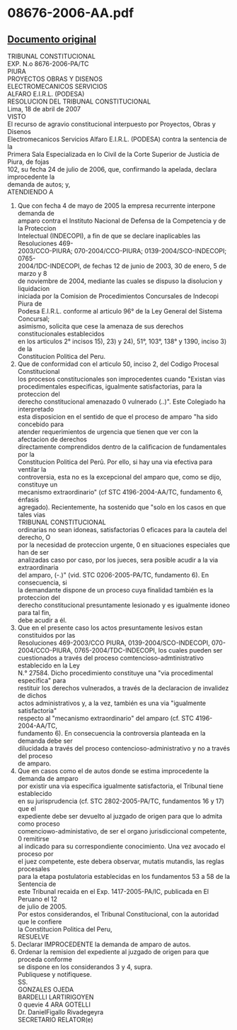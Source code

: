 
08676-2006-AA.pdf
=================
  
[Documento original](https://tc.gob.pe/jurisprudencia/2007/08676-2006-AA.pdf)  
---  
TRIBUNAL CONSTITUCIONAL  
EXP. N.o 8676-2006-PA/TC  
PIURA  
PROYECTOS OBRAS Y DISENOS  
ELECTROMECANICOS SERVICIOS  
ALFARO E.I.R.L. (PODESA)  
RESOLUCION DEL TRIBUNAL CONSTITUCIONAL  
Lima, 18 de abril de 2007  
VISTO  
El recurso de agravio constitucional interpuesto por Proyectos, Obras y Disenos  
Electromecanicos Servicios Alfaro E.I.R.L. (PODESA) contra la sentencia de la  
Primera Sala Especializada en lo Civil de la Corte Superior de Justicia de Piura, de fojas  
102, su fecha 24 de julio de 2006, que, confirmando la apelada, declara improcedente la  
demanda de autos; y,  
ATENDIENDO A  
1. Que con fecha 4 de mayo de 2005 la empresa recurrente interpone demanda de  
amparo contra el Instituto Nacional de Defensa de la Competencia y de la Proteccion  
Intelectual (INDECOPI), a fin de que se declare inaplicables las Resoluciones 469-  
2003/CCO-PIURA; 070-2004/CCO-PIURA; 0139-2004/SCO-INDECOPI; 0765-  
2004/1DC-INDECOPI, de fechas 12 de junio de 2003, 30 de enero, 5 de marzo y 8  
de noviembre de 2004, mediante las cuales se dispuso la disolucion y liquidacion  
iniciada por la Comision de Procedimientos Concursales de Indecopi Piura de  
Podesa E.I.R.L. conforme al articulo 96° de la Ley General del Sistema Concursal;  
asimismo, solicita que cese la amenaza de sus derechos constitucionales establecidos  
en los articulos 2° incisos 15), 23) y 24), 51°, 103°, 138° y 1390, inciso 3) de la  
Constitucion Politica del Peru.  
2. Que de conformidad con el articulo 50, inciso 2, del Codigo Procesal Constitucional  
los procesos constitucionales son improcedentes cuando "Existan vias  
procedimentales especificas, igualmente satisfactorias, para la proteccion del  
derecho constitucional amenazado 0 vulnerado (..)". Este Colegiado ha interpretado  
esta disposicion en el sentido de que el proceso de amparo "ha sido concebido para  
atender requerimientos de urgencia que tienen que ver con la afectacion de derechos  
directamente comprendidos dentro de la calificacion de fundamentales por la  
Constitucion Politica del Perû. Por ello, si hay una via efectiva para ventilar la  
controversia, esta no es la excepcional del amparo que, como se dijo, constituye un  
mecanismo extraordinario" (cf STC 4196-2004-AA/TC, fundamento 6, énfasis  
agregado). Recientemente, ha sostenido que "solo en los casos en que tales vias  
TRIBUNAL CONSTITUCIONAL  
ordinarias no sean idoneas, satisfactorias 0 eficaces para la cautela del derecho, O  
por la necesidad de proteccion urgente, 0 en situaciones especiales que han de ser  
analizadas caso por caso, por los jueces, sera posible acudir a la via extraordinaria  
del amparo, (-.)" (vid. STC 0206-2005-PA/TC, fundamento 6). En consecuencia, si  
la demandante dispone de un proceso cuya finalidad también es la proteccion del  
derecho constitucional presuntamente lesionado y es igualmente idoneo para tal fin,  
debe acudir a él.  
3. Que en el presente caso los actos presuntamente lesivos estan constituidos por las  
Resoluciones 469-2003/CCO PIURA, 0139-2004/SCO-INDECOPI, 070-  
2004/CCO-PIURA, 0765-2004/TDC-INDECOPI, los cuales pueden ser  
cuestionados a través del proceso comtencioso-admtinistrativo establecido en la Ley  
N.° 27584. Dicho procedimiento constituye una "via procedimental especifica" para  
restituir los derechos vulnerados, a través de la declaracion de invalidez de dichos  
actos administrativos y, a la vez, también es una via "igualmente satisfactoria"  
respecto al "mecanismo extraordinario" del amparo (cf. STC 4196-2004-AA/TC,  
fundamento 6). En consecuencia la controversia planteada en la demanda debe ser  
dilucidada a través del proceso contencioso-administrativo y no a través del proceso  
de amparo.  
4. Que en casos como el de autos donde se estima improcedente la demanda de amparo  
por existir una via especifica igualmente satisfactoria, el Tribunal tiene establecido  
en su jurisprudencia (cf. STC 2802-2005-PA/TC, fundamentos 16 y 17) que el  
expediente debe ser devuelto al juzgado de origen para que lo admita como proceso  
comenciowo-administativo, de ser el organo jurisdiccional competente, 0 remitirse  
al indicado para su correspondiente conocimiento. Una vez avocado el proceso por  
el juez competente, este debera observar, mutatis mutandis, las reglas procesales  
para la etapa postulatoria establecidas en los fundamentos 53 a 58 de la Sentencia de  
este Tribunal recaida en el Exp. 1417-2005-PA/IC, publicada en El Peruano el 12  
de julio de 2005.  
Por estos considerandos, el Tribunal Constitucional, con la autoridad que le confiere  
la Constitucion Politica del Peru,  
RESUELVE  
1. Declarar IMPROCEDENTE la demanda de amparo de autos.  
2. Ordenar la remision del expediente al juzgado de origen para que proceda conforme  
se dispone en los considerandos 3 y 4, supra.  
Publiquese y notifiquese.  
SS.  
GONZALES OJEDA  
BARDELLI LARTIRIGOYEN  
0 quevie 4 ARA GOTELLI  
Dr. DanielFigallo Rivadegeyra  
SECRETARIO RELATOR(e)
